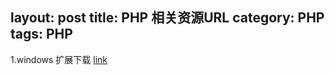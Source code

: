 layout: post
title: PHP 相关资源URL
category: PHP
tags: PHP
---
1.windows 扩展下载
[link](http://windows.php.net/downloads/pecl/releases/)